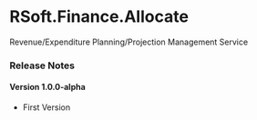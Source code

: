 # RSoft.Finance.Allocate

Revenue/Expenditure Planning/Projection Management Service

### Release Notes

#### Version 1.0.0-alpha
- First Version